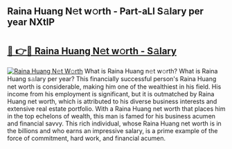 ## Raina Huang N𝚎t w𝚘rth - Part-aLl S𝚊lary per year NXtlP

# <h2><a href="http://gc58xn.nevu.top/?p=Raina+Huang">🔗 👉🔴 Raina Huang N𝚎t w𝚘rth - S𝚊lary</a></h2>

[![Raina Huang N𝚎t W𝚘rth](https://i.imgur.com/Oavwk0R.jpeg)](http://gc58xn.nevu.top/?p=Raina+Huang)
What is Raina Huang n𝚎t w𝚘rth? What is Raina Huang s𝚊lary per year?
This financially successful person's Raina Huang net worth is considerable, making him one of the wealthiest in his field. His income from his employment is significant, but it is outmatched by Raina Huang net worth, which is attributed to his diverse business interests and extensive real estate portfolio. With a Raina Huang net worth that places him in the top echelons of wealth, this man is famed for his business acumen and financial savvy. This rich individual, whose Raina Huang net worth is in the billions and who earns an impressive salary, is a prime example of the force of commitment, hard work, and financial acumen.
